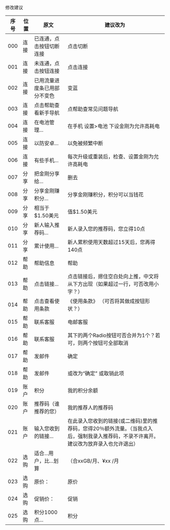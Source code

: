 
修改建议

|序号|位置|原文|建议改为|
|---|---|---|---|
|000| 连接 | 已连通，点击按钮切断连接 |  点击切断|
|001| 连接 | 未连通，点击按钮连接 | 点击连接|
|002| 连接 | 已用流量进度条已用部分不变色 | 变蓝 |
|003| 连接 | 点击帮助查看新手导航 | 点帮助查常见问题导航 |
|004| 连接 | 在电池管理... | 在手机 设置>电池 下设金刚为允许高耗电 |
|005| 连接 | 以防安卓...  | 以免被频繁中断 |
|006| 连接 | 有些手机... | 每次升级或重装后，检查、设置金刚为允许高耗电 |
|007| 分享 | 把金刚分享给...| 删去 |
|008| 分享 | 分享金刚赚积分... | 分享金刚赚积分，积分可以当钱花 |
|009| 分享 | 相当于$1.50美元 | 值$1.50美元 |
|010| 分享 | 新人输入推荐码... | 新人录入您的推荐码，您立得10点 |
|011| 分享 | 累计使用... | 新人累积使用天数超过15天后，您再得140点 |
|012| 帮助 | 帮助信息 | 帮助 |
|013| 帮助 | 点击链接... | 点击链接后，摁住空白处向上推，中文将从下方出现（如果超过一行，可否改用小字？） |
|014| 帮助 | 点击查看使用条款 | 《使用条款》 （可否将其做成按钮形状？）|
|015| 帮助 | 联系客服 | 电邮客服 |
|016| 帮助 | 联系客服 | 其下的两个Radio按钮可否合并为1个？若可，则两个按钮可全部取消 |
|017| 帮助 | 发邮件 | 确定 |
|018| 帮助 | 发邮件 | 或改为“确定” 或取销此项 |
|019| 账户 | 积分 |我的积分余额  |
|020| 账户 | 推荐码（谁推荐的您） | 我的推荐人的推荐码 |
|021| 账户 | 输入您收到的链接... |在此录入您收到的链接(或二维码)里的推荐码，您得20％额外流量。（当我点入后，强制我录入推荐码，不录不许离开。建议改为放弃录入也允许退出）  |
|022| 选购 | 适合...用户，比...划算 | （合xxGB/月、¥xx /月|
|023| 选购 | 原价：| 原价 |
|024| 选购 | 促销价：| 促销 |
|025| 选购 | 积分1000点...| 积分 |
